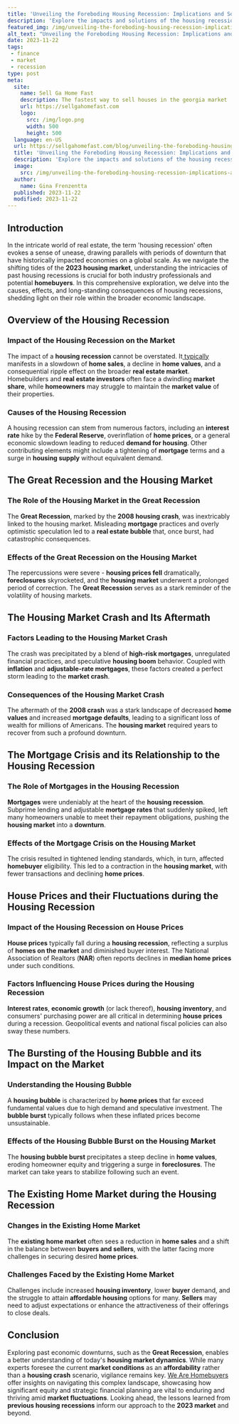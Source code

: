 ```yaml
---
title: 'Unveiling the Foreboding Housing Recession: Implications and Solutions'
description: 'Explore the impacts and solutions of the housing recession. Discover expert insights and practical advice to navigate turbulent times efficiently. Start reading now!'
featured_img: /img/unveiling-the-foreboding-housing-recession-implications-and-solutions.webp
alt_text: "Unveiling the Foreboding Housing Recession: Implications and Solutions"
date: 2023-11-22
tags:
 - finance
 - market
 - recession
type: post
meta:
  site:
    name: Sell Ga Home Fast
    description: The fastest way to sell houses in the georgia market
    url: https://sellgahomefast.com
    logo:
      src: /img/logo.png
      width: 500
      height: 500
  language: en-US
  url: https://sellgahomefast.com/blog/unveiling-the-foreboding-housing-recession-implications-and-solutions
  title: 'Unveiling the Foreboding Housing Recession: Implications and Solutions'
  description: 'Explore the impacts and solutions of the housing recession. Discover expert insights and practical advice to navigate turbulent times efficiently. Start reading now!'
  image:
    src: /img/unveiling-the-foreboding-housing-recession-implications-and-solutions.webp
  author:
    name: Gina Frenzentta
  published: 2023-11-22
  modified: 2023-11-22
---
```


## Introduction

In the intricate world of real estate, the term 'housing recession' often evokes a sense of unease, drawing parallels with periods of downturn that have historically impacted economies on a global scale. As we navigate the shifting tides of the **2023 housing market**, understanding the intricacies of past housing recessions is crucial for both industry professionals and potential **homebuyers**. In this comprehensive exploration, we delve into the causes, effects, and long-standing consequences of housing recessions, shedding light on their role within the broader economic landscape.

## Overview of the Housing Recession

### Impact of the Housing Recession on the Market

The impact of a **housing recession** cannot be overstated. It[  typically  ](https://houselyft.com/blog/the-looming-housing-recession-preparing-for-economic-turmoil)manifests in a slowdown of **home sales**, a decline in **home values**, and a consequential ripple effect on the broader **real estate market**. Homebuilders and **real estate investors** often face a dwindling **market share**, while **homeowners** may struggle to maintain the **market value** of their properties.

### Causes of the Housing Recession

A housing recession can stem from numerous factors, including an **interest rate** hike by the **Federal Reserve**, overinflation of **home prices**, or a general economic slowdown leading to reduced **demand for housing**. Other contributing elements might include a tightening of **mortgage** terms and a surge in **housing supply** without equivalent demand.

## The Great Recession and the Housing Market

### The Role of the Housing Market in the Great Recession

The **Great Recession**, marked by the **2008 housing crash**, was inextricably linked to the housing market. Misleading **mortgage** practices and overly optimistic speculation led to a **real estate bubble** that, once burst, had catastrophic consequences.

### Effects of the Great Recession on the Housing Market

The repercussions were severe - **housing prices fell** dramatically, **foreclosures** skyrocketed, and the **housing market** underwent a prolonged period of correction. The **Great Recession** serves as a stark reminder of the volatility of housing markets.

## The Housing Market Crash and Its Aftermath

### Factors Leading to the Housing Market Crash

The crash was precipitated by a blend of **high-risk mortgages**, unregulated financial practices, and speculative **housing boom** behavior. Coupled with **inflation** and **adjustable-rate mortgages**, these factors created a perfect storm leading to the **market crash**.

### Consequences of the Housing Market Crash

The aftermath of the **2008 crash** was a stark landscape of decreased **home values** and increased **mortgage defaults**, leading to a significant loss of wealth for millions of Americans. The **housing market** required years to recover from such a profound downturn.

## The Mortgage Crisis and its Relationship to the Housing Recession

### The Role of Mortgages in the Housing Recession

**Mortgages** were undeniably at the heart of the **housing recession**. Subprime lending and adjustable **mortgage rates** that suddenly spiked, left many homeowners unable to meet their repayment obligations, pushing the **housing market** into a **downturn**.

### Effects of the Mortgage Crisis on the Housing Market

The crisis resulted in tightened lending standards, which, in turn, affected **homebuyer** eligibility. This led to a contraction in the **housing market**, with fewer transactions and declining **home prices**.

## House Prices and their Fluctuations during the Housing Recession

### Impact of the Housing Recession on House Prices

**House prices** typically fall during a **housing recession**, reflecting a surplus of **homes on the market** and diminished buyer interest. The National Association of Realtors (**NAR**) often reports declines in **median home prices** under such conditions.

### Factors Influencing House Prices during the Housing Recession

**Interest rates**, **economic growth** (or lack thereof), **housing inventory**, and consumers' purchasing power are all critical in determining **house prices** during a recession. Geopolitical events and national fiscal policies can also sway these numbers.

## The Bursting of the Housing Bubble and its Impact on the Market

### Understanding the Housing Bubble

A **housing bubble** is characterized by **home prices** that far exceed fundamental values due to high demand and speculative investment. The **bubble burst** typically follows when these inflated prices become unsustainable.

### Effects of the Housing Bubble Burst on the Housing Market

The **housing bubble burst** precipitates a steep decline in **home values**, eroding homeowner equity and triggering a surge in **foreclosures**. The market can take years to stabilize following such an event.

## The Existing Home Market during the Housing Recession

### Changes in the Existing Home Market

The **existing home market** often sees a reduction in **home sales** and a shift in the balance between **buyers and sellers**, with the latter facing more challenges in securing desired **home prices**.

### Challenges Faced by the Existing Home Market

Challenges include increased **housing inventory**, lower **buyer** demand, and the struggle to attain **affordable housing** options for many. **Sellers** may need to adjust expectations or enhance the attractiveness of their offerings to close deals.

## Conclusion

Exploring past economic downturns, such as the **Great Recession**, enables a better understanding of today's **housing market dynamics**. While many experts foresee the current **market conditions** as an **affordability** rather than a **housing crash** scenario, vigilance remains key. [We Are Homebuyers](https://www.wearehomebuyers.com/) offer insights on navigating this complex landscape, showcasing how significant equity and strategic financial planning are vital to enduring and thriving amid **market fluctuations**. Looking ahead, the lessons learned from **previous housing recessions** inform our approach to the **2023 market** and beyond.